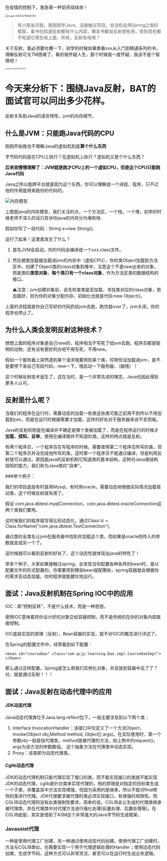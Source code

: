 在疫情的控制下，我急需一杯奶茶续续命！

<img src="https://tva1.sinaimg.cn/large/00831rSTly1gd0dq6jetwj30k00k043f.jpg" alt="image-20200221180601413" style="zoom: 50%;" />

> 有小朋友问我，我刚刚学Java，没接触过项目，也没机会用Spring之类的框架，看书也知道反射都有什么内容，哪本书都说反射很有用，但到现在都不知道它用在啥上面，所有，反射有啥用？

关于反射，我必须要吐槽一下，初学的时候如果靠看xxx从入门到精通系列的书，理解反射可太TM困难了，看的我怀疑人生，那个时候我一度怀疑，我该不是个智障吧！

<img src="https://tva1.sinaimg.cn/large/00831rSTly1gd0dq8t19lj30ua0u0twa.jpg" alt="image-20200219221006134" style="zoom: 33%;" />

# 今天来分析下：围绕Java反射，BAT的面试官可以问出多少花样。



反射关系到Java的语言特性，jvm的内存细节，



## 什么是JVM：只能跑Java代码的CPU

刚刚开始我也不理解Java的虚拟机到底**算个什么东西**

字节码代码是在CPU上执行？在虚拟机上执行？虚拟机又是个什么东西？

**后来我慢慢理解了：JVM就是跑才CPU上的一个虚拟CPU，但是这个CPU只能跑Java代码**

Java之所以能跨平台就是因为这个东西，你可以理解成一个进程，程序，只不过他的作用是用来跑你的代码的。

![内存模型](https://tva1.sinaimg.cn/large/00831rSTly1gd0dqc5zbxj30jo0awmxo.jpg)

上图是java的内存模型，我们关注的点，一个方法区，一个栈，一个堆，初学的时候老师不深入的话只告诉你java的内存分为堆和栈

假如你写了一段代码：String s=new String();

运行了起来！这里面发生了什么？

1. 首先JVM会启动，你的代码会编译成一个xxx.class文件。

2. 然后被类加载器加载进jvm的内存中（虚拟CPU），你的类Object加载到方法区中，创建了Object类的class对象到堆中，注意这个不是new出来的对象，而是类的**类型对象**，**每个类只有一个class对象**，作为方法区类的数据结构的接口。

   ⚠️注意：jvm创建对象前，会先检查类是否加载，寻找类对应的class对象，若加载好，则为你的对象分配内存，初始化也就是代码:new Object()。

上面的流程就是你自己写好的代码扔给jvm去跑，跑完就over了，jvm关闭，你的程序也停止了。



## 为什么人类会发明反射这种技术？

想想上面的程序对象是自己new的，程序相当于写死了给jvm去跑，程序员都是聪明的动物，还有没有更好的办吧不用写死，不用new。

假如一个服务器上突然遇到某个请求哦要用到某个类，哎呀但没加载进jvm，是不是要停下来自己写段代码，new一下，哦启动一下服务器，（脑残）！

这个时候反射技术诞生了，这在当时，是一个非常先进的理念，Java也因此得到更多人认可。



## 反射是什么呢？

当我们的程序在运行时，需要动态的加载一些类这些类可能之前用不到所以不用加载到jvm，而是在运行时根据需要才加载，这样的好处对于服务器来说不言而喻。

Java的反射机制是在编译并不确定是哪个类被加载了，而是在程序运行的时候才**加载、探知、自审**。使用在编译期并不知道的类。这样的特点就是反射。

有两个程序员，一个程序员在写程序的时候，需要使用第二个程序员所写的类，但第二个程序员并没完成他所写的类，这时第一个程序员不能通过编译，但是利用反射就可以通过。原因是java的反射机制它知道类的基本结构，这种对Java类结构探知的能力，我们称为Java类的“自审”。

###举个例子：

我们的项目底层有时是用Mysql，有时用oracle，需要动态地根据实际情况加载驱动类，这个时候反射就有用了。

假设 com.java.dbtest.myqlConnection，com.java.dbtest.oracleConnection这两个类我们要用。

这时候我们的程序就写得比较动态化，通过Class tc = Class.forName("com.java.dbtest.TestConnection");

通过类的全类名让jvm在服务器中找到并加载这个类，而如果是oracle则传入的参数就变成另一个了。

这时候就可以看到反射的好处了，这个动态性就体现出java的特性了！

举多个例子，大家如果接触过spring，会发现当你配置各种各样的bean时，是以配置文件的形式配置的，你需要用到哪些bean就配哪些，spring容器就会根据你的需求去动态加载，你的程序就能健壮地运行。



## 面试：Java反射机制在Spring IOC中的应用

IOC：即“控制反转”，不是什么技术，而是一种思想。

使用IOC意味着将你设计好的对象交给容器控制，而不是传统的在你的对象内部直接控制。

IOC底层实现的原理（反射），Bean容器的实现，就不对IOC的概念进行详述了。

在Spring的配置文件中，经常看到如下配置：

```
<bean id="courseDao" class="com.qcjy.learning.Dao.impl.CourseDaoImpl"></bean>
```

那么通过这样配置，Spring是怎么帮我们实例化对象，并且放到容器中去了了？对，就是通过反射！！！



## 面试：Java反射在动态代理中的应用

#### JDK动态代理

Java动态代理类位于Java.lang.reflect包下，一般主要涉及到以下两个类：

1. Interface InvocationHandler：该接口中仅定义了一个方法Object，invoke(Object obj,Method method, Object[] args)。在实际使用时，第一个参数obj一般是指代理类，method是被代理的方法，如上例中的request()，args为该方法的参数数组。 这个抽象方法在代理类中动态实现。 
2. Proxy：该类即为动态代理类。

#### Cglib动态代理

JDK的动态代理机制只能代理实现了接口的类，而不能实现接口的类就不能实现JDK的动态代理，cglib是针对类来实现代理的，他的原理是对指定的目标类生成一个子类，并覆盖其中方法实现增强，但因为采用的是继承，所以不能对final修饰的类进行代理。JDK代理要求被代理的类必须实现接口，有很强的局限性。而CGLIB动态代理则没有此类强制性要求。简单的说，CGLIB会让生成的代理类继承被代理类，并在代理类中对代理方法进行强化处理(前置处理、后置处理等)。在CGLIB底层，其实是借助了ASM这个非常强大的Java字节码生成框架。



### Javassist代理

一种是使用代理工厂创建，另一种通过使用动态代码创建。使用代理工厂创建时，方法与CGLIB类似，也需要实现一个用于代理逻辑处理的Handler；使用动态代码创建，生成字节码，这种方式可以非常灵活，甚至可以在运行时生成业务逻辑。

